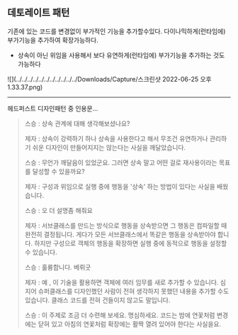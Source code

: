 ## 데토레이트 패턴
기존에 있는 코드를 변경없이 부가적인 기능을 추가할수있다.
다이나믹하게(런타임에) 부가기능을 추가하여 확장가능하다.

- 상속이 아닌 위임을 사용해서 보다 유연하게(런타임에) 부가기능을 추가하는 것도 가능하다




![](../../../../../../../../../../../Downloads/Capture/스크린샷 2022-06-25 오후 1.33.37.png)




---
헤드퍼스트 디자인패턴 중 인용문...

> 스승 : 상속 관계에 대해 생각해보셨나요?
> 
> 제자 : 상속이 강력하기 하나 상속을 사용한다고 해서 무조건 유연하거나 관리하기 쉬운 디자인이 만들어지지는 않는다는 사실을 깨달았습니다.
> 
> 스승 : 무언가 깨달음이 있었군요. 그러면 상속 말고 어떤 걸로 재사용이라는 목표를 달성할 수 있을까요?
> 
> 제자 : 구성과 위임으로 실행 중에 행동을 '상속' 하는 방법이 있다는 사실을 배웠습니다.
> 
> 스승 : 오 더 설명좀 해줘요
> 
> 제자 : 서브클래스를 만드는 방식으로 행동을 상속받으면 그 행동은 컴파일할 때 완전히 결정됩니다. 게다가 
> 모든 서브클래스에서 똑같은 행동을 상속받아야 합니다. 하지만 구성으로 객체의 행동을 확장하면 실행 중에 동적으로
> 행동을 설정할 수 있습니다.
> 
> 스승 : 훌륭합니다. 베뤼굿
> 
> 제자 : 예 , 이 기술을 활용하면 객체에 여러 임무를 새로 추가할 수 있습니다. 심지어 슈퍼클래스를 디자인했던 사람이 
> 전혀 생각하지 못했던 내용을 추가할 수도 있습니다. 클래스 코드를 전혀 건들이지 않고도 말입니다.
> 
> 스승 : 이 주제로 조금 더 수련해 보세요. 명심하세요.
> 코드는 밤에 연꽃처럼 변경에는 닫혀 있고 아침의 연꽃처럼 확장에는 활짝 열려 있어야 한다는 사실을요.
